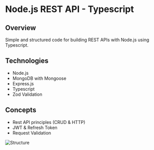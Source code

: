 # Node.js REST API - Typescript

## Overview
Simple and structured code for building REST APIs with Node.js using Typescript.

## Technologies
- Node.js
- MongoDB with Mongoose
- Express.js
- Typescript
- Zod Validation

## Concepts
- Rest API principles (CRUD & HTTP)
- JWT & Refresh Token
- Request Validation

![Structure](https://user-images.githubusercontent.com/18348572/165157019-4ffcef7f-1428-4a9c-909e-dda5cd7e017a.png)
